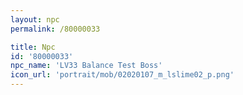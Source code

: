 ```yaml
---
layout: npc
permalink: /80000033

title: Npc
id: '80000033'
npc_name: 'LV33 Balance Test Boss'
icon_url: 'portrait/mob/02020107_m_lslime02_p.png'
---
```

